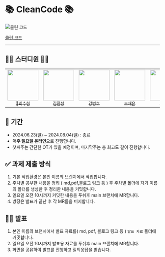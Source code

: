 # 📚 CleanCode 📚

![클린 코드](https://contents.kyobobook.co.kr/sih/fit-in/458x0/pdt/9788966260959.jpg)

[클린 코드](https://product.kyobobook.co.kr/detail/S000001032980)

---

## 👨‍🏫 스터디원 👩‍🏫
<table>
  <tr>
    <td align="center">
      <a href="https://github.com/saysuhyun">
        <img src="https://avatars.githubusercontent.com/u/172836819?v=4" width="100px;" alt=""/>
        <br />
        <sub>🌟최수현</sub>
      </a>
    </td>
    <td align="center">
      <a href="https://github.com/CEOJINSUNG">
        <img src="https://avatars.githubusercontent.com/u/55318896?v=4" width="100px;" alt=""/>
        <br />
        <sub>김진성</sub>
      </a>
    </td>
    <td align="center">
      <a href="https://github.com/Kang-bh">
        <img src="https://avatars.githubusercontent.com/u/82449613?v=4" width="100px;" alt=""/>
        <br />
        <sub>강병호</sub>
      </a>
    </td>
    <td align="center">
      <a href="https://github.com/jojaegu2">
        <img src="https://avatars.githubusercontent.com/u/65579171?v=4" width="100px;" alt=""/>
        <br />
        <sub>조재은</sub>
      </a>
    </td>
    <td align="center">
      <a href="https://github.com/movingone">
        <img src="https://avatars.githubusercontent.com/u/104751794?v=4" width="100px;" alt=""/>
        <br />
        <sub>이동원</sub>
      </a>
    </td>
  </tr>
</table>

## 📆 기간
- 2024.06.23(일) ~ 2024.08.04(일) : 종료
- **매주 일요일 온라인**으로 진행합니다.
- 첫째주는 간단한 OT가 있을 예정이며, 마지막주는 총 회고도 같이 진행합니다.

## ✅ 과제 제출 방식 
1. 기본 작업환경은 본인 이름의 브랜치에서 작업합니다.
2. 주차별 공부한 내용을 정리 ( md,pdf,블로그 링크 등 ) 후 주차별 폴더에 자기 이름의 폴더를 생성한 후 정리한 내용을 커밋합니다.
3. 일요일 오전 10시까지 커밋한 내용을 푸쉬후 main 브랜치에 MR합니다.
4. 방장은 발표가 끝난 후 각 MR들을 머지합니다.

## 🙋🏻 발표
1. 본인 이름의 브랜치에서 발표 자료를( md, pdf, 블로그 링크 등 ) `발표 자료` 폴더에 커밋합니다.
2. 일요일 오전 10시까지 발표용 자료를 푸쉬후 main 브랜치에 MR합니다.
3. 화면을 공유하여 발표를 진행하고 질의응답을 받습니다. 

